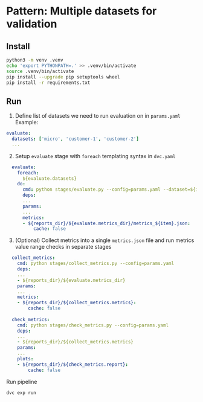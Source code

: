 # Pattern: Multiple datasets for validation 

## Install

```bash
python3 -m venv .venv
echo 'export PYTHONPATH=.' >> .venv/bin/activate
source .venv/bin/activate
pip install --upgrade pip setuptools wheel
pip install -r requirements.txt
```

## Run
1. Define list of datasets we need to run evaluation on in `params.yaml`
Example: 
```yaml
evaluate:
  datasets: ['micro', 'customer-1', 'customer-2']
  ...
```

2. Setup `evaluate` stage with `foreach` templating syntax in `dvc.yaml` 
```yaml
  evaluate:
    foreach:
      ${evaluate.datasets}
    do:
      cmd: python stages/evaluate.py --config=params.yaml --dataset=${item}
      deps:
      ...
      params:
      ...
      metrics:
      - ${reports_dir}/${evaluate.metrics_dir}/metrics_${item}.json:
          cache: false
```

3. (Optional) Collect metrics into a single `metrics.json` file and run metrics value range checks in separate stages 
```yaml 
  collect_metrics:
    cmd: python stages/collect_metrics.py --config=params.yaml
    deps:
    ...
    - ${reports_dir}/${evaluate.metrics_dir}
    params:
    ...
    metrics:
    - ${reports_dir}/${collect_metrics.metrics}:
        cache: false
  
  check_metrics:
    cmd: python stages/check_metrics.py --config=params.yaml
    deps:
    ...
    - ${reports_dir}/${collect_metrics.metrics}
    params:
    ...
    plots:
    - ${reports_dir}/${check_metrics.report}:
        cache: false
```

Run pipeline
```bash
dvc exp run
```
